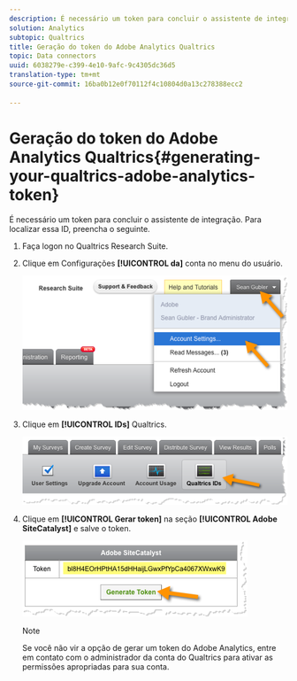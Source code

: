 ```yaml
---
description: É necessário um token para concluir o assistente de integração. Para localizar essa ID, preencha o seguinte.
solution: Analytics
subtopic: Qualtrics
title: Geração do token do Adobe Analytics Qualtrics
topic: Data connectors
uuid: 6038279e-c399-4e10-9afc-9c4305dc36d5
translation-type: tm+mt
source-git-commit: 16ba0b12e0f70112f4c10804d0a13c278388ecc2

---
```



# Geração do token do Adobe Analytics Qualtrics{#generating-your-qualtrics-adobe-analytics-token}

É necessário um token para concluir o assistente de integração. Para localizar essa ID, preencha o seguinte.

1. Faça logon no Qualtrics Research Suite.
1. Clique em Configurações **[!UICONTROL da]** conta no menu do usuário.

   ![](assets/qualtrics-token-1.png)

1. Clique em **[!UICONTROL IDs]** Qualtrics.

   ![](assets/qualtrics-token-2.png)

1. Clique em **[!UICONTROL Gerar token]** na seção **[!UICONTROL Adobe SiteCatalyst]** e salve o token.

   ![](assets/qualtrics-token-3.png)

   >[!NOTE]
   >
   >Se você não vir a opção de gerar um token do Adobe Analytics, entre em contato com o administrador da conta do Qualtrics para ativar as permissões apropriadas para sua conta.

